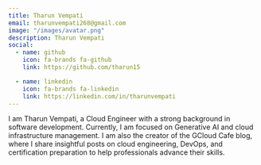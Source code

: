 ```yaml
---
title: Tharun Vempati
email: tharunvempati268@gmail.com
image: "/images/avatar.png"
description: Tharun Vempati
social:
  - name: github
    icon: fa-brands fa-github
    link: https://github.com/tharun15

  - name: linkedin
    icon: fa-brands fa-linkedin
    link: https://linkedin.com/in/tharunvempati
---
```


I am Tharun Vempati, a Cloud Engineer with a strong background in software development. Currently, I am focused on Generative AI and cloud infrastructure management. I am also the creator of the GCloud Cafe blog, where I share insightful posts on cloud engineering, DevOps, and certification preparation to help professionals advance their skills.
